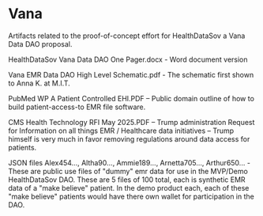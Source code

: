 # Vana
Artifacts related to the proof-of-concept effort for HealthDataSov a Vana Data DAO proposal.

HealthDataSov Vana Data DAO One Pager.docx - Word document version

Vana EMR Data DAO High Level Schematic.pdf - The schematic first shown to Anna K. at M.I.T.

PubMed WP A Patient Controlled EHI.PDF – Public domain outline of how to build patient-access-to EMR file software.

CMS Health Technology RFI May 2025.PDF – Trump administration Request for Information on all things EMR / Healthcare data initiatives – Trump himself is very much in favor removing regulations around data access for patients.

JSON files Alex454..., Altha90..., Ammie189..., Arnetta705..., Arthur650... - These are public use files of "dummy" emr data for use in the MVP/Demo HealthDataSov DAO. These are 5 files of 100 total, each is synthetic EMR data of a "make believe" patient. In the demo product each, each of these "make believe" patients would have there own wallet for participation in the DAO.
